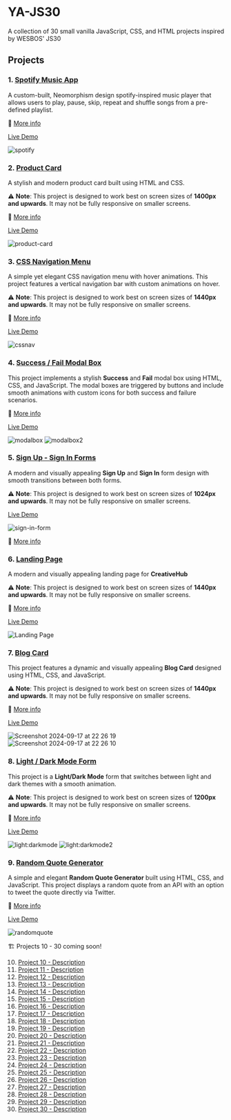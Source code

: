 # YA-JS30
A collection of 30 small vanilla JavaScript, CSS, and HTML projects inspired by WESBOS' JS30

## Projects
### 1. [Spotify Music App](./project1) 
A custom-built, Neomorphism design spotify-inspired music player  that allows users to play, pause, skip, repeat and shuffle songs from a pre-defined playlist.

📖 [More info](./project1/readme.md) 

[Live Demo](https://ya-js30-project1.netlify.app/)

![spotify](https://github.com/user-attachments/assets/d5576fee-908e-42ab-a5b5-3a49e78a7ea7)


### 2. [Product Card](./project2) 
A stylish and modern product card built using HTML and CSS.

⚠️ **Note**: This project is designed to work best on screen sizes of **1400px and upwards**. It may not be fully responsive on smaller screens.

📖 [More info](./project2/readme.md) 

[Live Demo](https://ya-js30-project2.netlify.app/)

![product-card](https://github.com/user-attachments/assets/937b8921-7854-4c3e-94d8-9970ebf3b974)


### 3. [CSS Navigation Menu](./project3/navigation-menu) 
A simple yet elegant CSS navigation menu with hover animations. This project features a vertical navigation bar with custom animations on hover.

⚠️ **Note**: This project is designed to work best on screen sizes of **1440px and upwards**. It may not be fully responsive on smaller screens.

📖 [More info](./project3/navigation-menu/readme.md) 

[Live Demo](https://ya-js30-project3.netlify.app/)

![cssnav](https://github.com/user-attachments/assets/0e619ec5-2899-4322-8465-94990a730efc)


### 4. [Success / Fail Modal Box](./project4) 
This project implements a stylish **Success** and **Fail** modal box using HTML, CSS, and JavaScript. The modal boxes are triggered by buttons and include smooth animations with custom icons for both success and failure scenarios.

📖 [More info](./project4/readme.md) 

[Live Demo](https://ya-js30-project4.netlify.app/)

![modalbox](https://github.com/user-attachments/assets/8b3889d5-394b-4bee-a826-fe2e76c7bb35) 
![modalbox2](https://github.com/user-attachments/assets/187513bf-729d-41ac-9de7-1687996dc333)


### 5. [Sign Up - Sign In Forms](./project5) 
A modern and visually appealing **Sign Up** and **Sign In** form design with smooth transitions between both forms.

⚠️ **Note**: This project is designed to work best on screen sizes of **1024px and upwards**. It may not be fully responsive on smaller screens.

[Live Demo](https://ya-js30-project5.netlify.app/)

![sign-in-form](https://github.com/user-attachments/assets/46185332-95a8-40ee-b1be-fe131b3fefea)

📖 [More info](./project5/readme.md) 


### 6. [Landing Page](./project6) 
A modern and visually appealing landing page for **CreativeHub**

⚠️ **Note**: This project is designed to work best on screen sizes of **1440px and upwards**. It may not be fully responsive on smaller screens.

📖 [More info](./project6/readme.md) 

[Live Demo](https://ya-js30-project6.netlify.app/)

![Landing Page](https://github.com/user-attachments/assets/2e00e554-9d33-42f8-9e0d-584cc8bb86c2)



### 7. [Blog Card](./project7) 
This project features a dynamic and visually appealing **Blog Card** designed using HTML, CSS, and JavaScript.

⚠️ **Note**: This project is designed to work best on screen sizes of **1440px and upwards**. It may not be fully responsive on smaller screens.

📖 [More info](./project7/readme.md) 

[Live Demo](https://ya-js30-project7.netlify.app/)

![Screenshot 2024-09-17 at 22 26 19](https://github.com/user-attachments/assets/b45ffc01-5c2c-45d0-9850-19ea4a796895)
![Screenshot 2024-09-17 at 22 26 10](https://github.com/user-attachments/assets/a011d18f-19fe-4fb1-89dd-14f5d96ff67f)


### 8. [Light / Dark Mode Form](./project8)
This project is a **Light/Dark Mode** form that switches between light and dark themes with a smooth animation.

⚠️ **Note**: This project is designed to work best on screen sizes of **1200px and upwards**. It may not be fully responsive on smaller screens.

📖 [More info](./project8/readme.md) 

[Live Demo](https://ya-js30-project8.netlify.app/)

![light:darkmode](https://github.com/user-attachments/assets/42f8e2f1-7bae-409d-a5eb-0198b7a32b77)
![light:darkmode2](https://github.com/user-attachments/assets/d524c0db-c876-4ef9-9fc2-24a68f170fb9)


### 9. [Random Quote Generator](./project9)
A simple and elegant **Random Quote Generator** built using HTML, CSS, and JavaScript. This project displays a random quote from an API with an option to tweet the quote directly via Twitter.

📖 [More info](./project9/readme.md) 

[Live Demo](https://ya-js30-project9.netlify.app/)

![randomquote](https://github.com/user-attachments/assets/0440e8df-fc91-488c-b10f-07aeeeb7724a)



🏗️ Projects 10 - 30 coming soon!

10. [Project 10 - Description](./project10)
11. [Project 11 - Description](./project11)
12. [Project 12 - Description](./project12)
13. [Project 13 - Description](./project13)
14. [Project 14 - Description](./project14)
15. [Project 15 - Description](./project15)
16. [Project 16 - Description](./project16)
17. [Project 17 - Description](./project17)
18. [Project 18 - Description](./project18)
19. [Project 19 - Description](./project19)
20. [Project 20 - Description](./project20)
21. [Project 21 - Description](./project21)
22. [Project 22 - Description](./project22)
23. [Project 23 - Description](./project23)
24. [Project 24 - Description](./project24)
25. [Project 25 - Description](./project25)
26. [Project 26 - Description](./project26)
27. [Project 27 - Description](./project27)
28. [Project 28 - Description](./project28)
29. [Project 29 - Description](./project29)
30. [Project 30 - Description](./project30)
